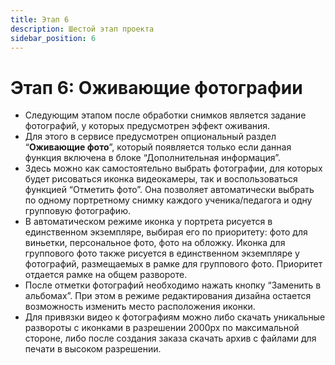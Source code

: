 ```yaml
---
title: Этап 6
description: Шестой этап проекта
sidebar_position: 6
---
```


# Этап 6: Оживающие фотографии
* Следующим этапом после обработки снимков является задание фотографий, у которых предусмотрен эффект оживания.
* Для этого в сервисе предусмотрен опциональный раздел “__Оживающие фото__”, который появляется только если данная функция включена в блоке “Дополнительная информация”.
* Здесь можно как самостоятельно выбрать фотографии, для которых будет рисоваться иконка видеокамеры, так и воспользоваться функцией “Отметить фото”. Она позволяет автоматически выбрать по одному портретному снимку каждого ученика/педагога и одну групповую фотографию.
* В автоматическом режиме иконка у портрета рисуется в единственном экземпляре, выбирая его по приоритету: фото для виньетки, персональное фото, фото на обложку. Иконка для группового фото также рисуется в единственном экземпляре у фотографий, размещаемых в рамке для группового фото. Приоритет отдается рамке на общем развороте.
* После отметки фотографий необходимо нажать кнопку “Заменить в альбомах”. При этом в режиме редактирования дизайна остается возможность изменить место расположения иконки.
* Для привязки видео к фотографиям можно либо скачать уникальные развороты с иконками в разрешении 2000px по максимальной стороне, либо после создания заказа скачать архив с файлами для печати в высоком разрешении.